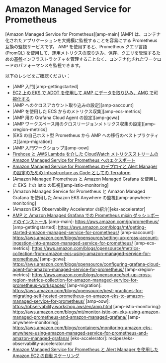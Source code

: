 # Amazon Managed Service for Prometheus

[Amazon Managed Service for Prometheus][amp-main] (AMP) は、コンテナ化されたアプリケーションを大規模に監視することを容易にする Prometheus 互換の監視サービスです。
AMP を使用すると、Prometheus クエリ言語 (PromQL) を使用して、運用メトリクスの取り込み、保存、クエリを管理するための基盤インフラストラクチャを管理することなく、コンテナ化されたワークロードのパフォーマンスを監視できます。

以下のレシピをご確認ください：

- [AMP 入門][amp-gettingstarted]
- [EC2 上の EKS で ADOT を使用して AMP にデータを取り込み、AMG で可視化する](recipes/ec2-eks-metrics-go-adot-ampamg.md)
- [AMP へのクロスアカウント取り込みの設定][amp-xaccount]
- [AMP を使用した ECS からのメトリクス収集][amp-ecs-metrics]
- [AMP 用の Grafana Cloud Agent の設定][amp-gcwa]
- [AMP ワークスペース用のクロスリージョンメトリクス収集の設定][amp-xregion-metrics]
- [EKS の自己ホスト型 Prometheus から AMP への移行のベストプラクティス][amp-migration]
- [AMP 入門ワークショップ][amp-oow]
- [Firehose と AWS Lambda を介した CloudWatch メトリクスストリームの Amazon Managed Service for Prometheus へのエクスポート](recipes/lambda-cw-metrics-go-amp.md)
- [Amazon Managed Service for Prometheus のデプロイと Alert Manager の設定のための Infrastructure as Code としての Terraform](recipes/amp-alertmanager-terraform.md)
- [Amazon Managed Prometheus と Amazon Managed Grafana を使用した EKS 上の Istio の監視][amp-istio-monitoring]
- [Amazon Managed Service for Prometheus と Amazon Managed Grafana を使用した Amazon EKS Anywhere の監視][amp-anywhere-monitoring]
- [Amazon EKS Observability Accelerator の紹介][eks-accelerator]
- [AMP と Amazon Managed Grafana での Prometheus mixin ダッシュボードのインストール](recipes/amp-mixin-dashboards.md)
[amp-main]: https://aws.amazon.com/jp/prometheus/
[amp-gettingstarted]: https://aws.amazon.com/blogs/mt/getting-started-amazon-managed-service-for-prometheus/
[amp-xaccount]: https://aws.amazon.com/blogs/opensource/setting-up-cross-account-ingestion-into-amazon-managed-service-for-prometheus/
[amp-ecs-metrics]: https://aws.amazon.com/blogs/opensource/metrics-collection-from-amazon-ecs-using-amazon-managed-service-for-prometheus/
[amp-gcwa]: https://aws.amazon.com/blogs/opensource/configuring-grafana-cloud-agent-for-amazon-managed-service-for-prometheus/
[amp-xregion-metrics]: https://aws.amazon.com/blogs/opensource/set-up-cross-region-metrics-collection-for-amazon-managed-service-for-prometheus-workspaces/
[amp-migration]: https://aws.amazon.com/blogs/opensource/best-practices-for-migrating-self-hosted-prometheus-on-amazon-eks-to-amazon-managed-service-for-prometheus/
[amp-oow]: https://observability.workshop.aws/en/amp.html
[amp-istio-monitoring]: https://aws.amazon.com/blogs/mt/monitor-istio-on-eks-using-amazon-managed-prometheus-and-amazon-managed-grafana/
[amp-anywhere-monitoring]: https://aws.amazon.com/blogs/containers/monitoring-amazon-eks-anywhere-using-amazon-managed-service-for-prometheus-and-amazon-managed-grafana/
[eks-accelerator]: recipes/eks-observability-accelerator.md
- [Amazon Managed Service for Prometheus と Alert Manager を使用した Amazon EC2 の自動スケーリング](recipes/as-ec2-using-amp-and-alertmanager.md)
